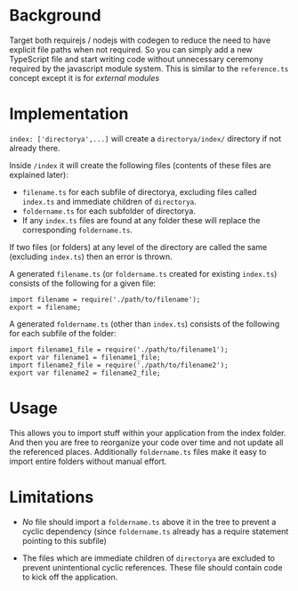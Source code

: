 # Background 

Target both requirejs / nodejs with codegen to reduce the need to have explicit file paths when not required. So you can simply add a new TypeScript file and start writing code without unnecessary ceremony required by the javascript module system. This is similar to the `reference.ts` concept except it is for *external modules*

# Implementation

`index: ['directorya',...]` will create a `directorya/index/` directory if not already there. 

Inside `/index` it will create the following files (contents of these files are explained later):

* `filename.ts` for each subfile of directorya, excluding files called `index.ts` and immediate children of `directorya`.
* `foldername.ts` for each subfolder of directorya.
* If any `index.ts` files are found at any folder these will replace the corresponding `foldername.ts`. 

If two files (or folders) at any level of the directory are called the same (excluding `index.ts`) then an error is thrown.

A generated `filename.ts` (or `foldername.ts` created for existing `index.ts`) consists of the following for a given file: 

```
import filename = require('./path/to/filename');
export = filename;
```

A generated `foldername.ts` (other than `index.ts`) consists of the following for each subfile of the folder: 

```
import filename1_file = require('./path/to/filename1');
export var filename1 = filename1_file;
import filename2_file = require('./path/to/filename2');
export var filename2 = filename2_file;
```

# Usage
This allows you to import stuff within your application from the index folder. And then you are free to reorganize your code over time and not update all the referenced places. Additionally `foldername.ts` files make it easy to import entire folders without manual effort.

# Limitations

* *No* file should import a `foldername.ts` above it in the tree to prevent a cyclic dependency (since `foldername.ts` already has a require statement pointing to this subfile)

* The files which are immediate children of `directorya` are excluded to prevent unintentional cyclic references. These file should contain code to kick off the application.  
